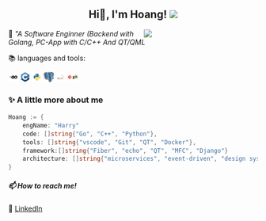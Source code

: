 <h2 align='center'> Hi👋, I'm Hoang! <img src="https://gophercises.com/img/gophercises_punching.gif" width="50"></h2>
<img align='right' src="https://media.tenor.com/IwxGErroyGAAAAAC/engineer-fixed.gif" width="230">
<p>💼<em> "A Software Enginner (Backend with Golang, PC-App with C/C++ And QT/QML
</em></p>
<p>📚 languages and tools:</p>
<code><img height="20" src="https://raw.githubusercontent.com/github/explore/80688e429a7d4ef2fca1e82350fe8e3517d3494d/topics/go/go.png"></code>
<code><img height="20" src="https://raw.githubusercontent.com/github/explore/80688e429a7d4ef2fca1e82350fe8e3517d3494d/topics/cpp/cpp.png"></code>
<code><img height="20" src="https://raw.githubusercontent.com/github/explore/80688e429a7d4ef2fca1e82350fe8e3517d3494d/topics/python/python.png"></code>
<code><img height="20" src="https://raw.githubusercontent.com/github/explore/80688e429a7d4ef2fca1e82350fe8e3517d3494d/topics/postgresql/postgresql.png"></code>
<code><img height="20" src="https://raw.githubusercontent.com/github/explore/80688e429a7d4ef2fca1e82350fe8e3517d3494d/topics/mysql/mysql.png"></code>
<code><img height="20" src="https://raw.githubusercontent.com/github/explore/80688e429a7d4ef2fca1e82350fe8e3517d3494d/topics/git/git.png"></code>

### ✨ A little more about me  

```go
Hoang := {
    engName: "Harry"
    code: []string{"Go", "C++", "Python"},
    tools: []string{"vscode", "Git", "QT", "Docker"},
    framework:[]string{"Fiber", "echo", "QT", "MFC", "Django"}
    architecture: []string{"microservices", "event-driven", "design system pattern", "DDD", "Clean architecture", "Saga Pattern"},
}
```


##### 📫 How to reach me!
:office: [LinkedIn](https://www.linkedin.com/in/mai-hoang-256206144/)
